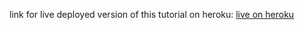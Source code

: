 link for live deployed version of this tutorial on heroku: [live on heroku](https://evening-peak-96825.herokuapp.com/)